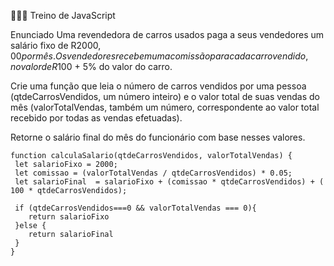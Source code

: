 🏋🏽‍♀️ Treino de JavaScript

Enunciado
Uma revendedora de carros usados paga a seus vendedores um salário fixo de R$2000,00 por mês. Os vendedores recebem uma comissão para cada carro vendido, no valor de R$100 + 5% do valor do carro.

Crie uma função que leia o número de carros vendidos por uma pessoa (qtdeCarrosVendidos, um número inteiro) e o valor total de suas vendas do mês (valorTotalVendas, também um número, correspondente ao valor total recebido por todas as vendas efetuadas).

Retorne o salário final do mês do funcionário com base nesses valores.

```
function calculaSalario(qtdeCarrosVendidos, valorTotalVendas) {
 let salarioFixo = 2000;
 let comissao = (valorTotalVendas / qtdeCarrosVendidos) * 0.05;
 let salarioFinal  = salarioFixo + (comissao * qtdeCarrosVendidos) + ( 100 * qtdeCarrosVendidos);

 if (qtdeCarrosVendidos===0 && valorTotalVendas === 0){
    return salarioFixo
 }else {
    return salarioFinal
 }
}
```
